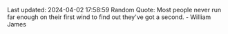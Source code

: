 Last updated: 2024-04-02 17:58:59
Random Quote: Most people never run far enough on their first wind to find out they've got a second. - William James